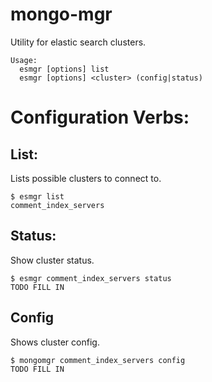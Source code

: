 # mongo-mgr
Utility for elastic search clusters.

```
Usage:
  esmgr [options] list
  esmgr [options] <cluster> (config|status)
  ```

# Configuration Verbs:

## List:
Lists possible clusters to connect to.
```
$ esmgr list
comment_index_servers
```

## Status:
Show cluster status.
```
$ esmgr comment_index_servers status
TODO FILL IN
```
## Config
Shows cluster config.
```
$ mongomgr comment_index_servers config
TODO FILL IN
 ```

